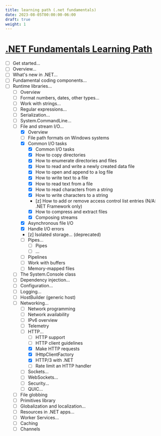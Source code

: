 ```yaml
---
title: learning path (.net fundamentals)
date: 2023-08-05T00:00:00-06:00
draft: true
weight: 1
---
```


# [.NET Fundamentals Learning Path](https://learn.microsoft.com/en-us/dotnet/fundamentals/)
- [ ] Get started...
- [ ] Overview...
- [ ] What's new in .NET...
- [ ] Fundamental coding components...
- [ ] Runtime libraries...
  - [ ] Overview
  - [ ] Format numbers, dates, other types...
  - [ ] Work with strings...
  - [ ] Regular expressions...
  - [ ] Serialization...
  - [ ] System.CommandLine...
  - [ ] File and stream I/O...
    - [x] Overview
    - [ ] File path formats on Windows systems
    - [x] Common I/O tasks
      - [x] Common I/O tasks
      - [x] How to copy directories
      - [x] How to enumerate directories and files
      - [x] How to read and write a newly created data file
      - [x] How to open and append to a log file
      - [x] How to write text to a file
      - [x] How to read text from a file
      - [x] How to read characters from a string
      - [x] How to write characters to a string
      - [z] How to add or remove access control list entries (N/A: .NET Framework only)
      - [x] How to compress and extract files
      - [x] Composing streams
    - [x] Asynchronous file I/O
    - [x] Handle I/O errors
    - [z] Isolated storage... (deprecated)
    - [ ] Pipes...
      - [ ] Pipes
      - [ ] ...
    - [ ] Pipelines
    - [ ] Work with buffers
    - [ ] Memory-mapped files
  - [ ] The System.Console class
  - [ ] Dependency injection...
  - [ ] Configuration...
  - [ ] Logging...
  - [ ] HostBuilder (generic host)
  - [ ] Networking...
    - [ ] Network programming
    - [ ] Network availability
    - [ ] IPv6 overview
    - [ ] Telemetry
    - [ ] HTTP...
      - [ ] HTTP support
      - [ ] HTTP client guidelines
      - [x] Make HTTP requests
      - [x] IHttpClientFactory
      - [x] HTTP/3 with .NET
      - [ ] Rate limit an HTTP handler
    - [ ] Sockets...
    - [ ] WebSockets...
    - [ ] Security...
    - [ ] QUIC...
  - [ ] File globbing
  - [ ] Primitives library
  - [ ] Globalization and localization...
  - [ ] Resources in .NET apps...
  - [ ] Worker Services...
  - [ ] Caching
  - [ ] Channels